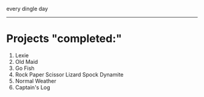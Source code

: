 every dingle day
***
# Projects "completed:"
1. Lexie
2. Old Maid
3. Go Fish
4. Rock Paper Scissor Lizard Spock Dynamite
5. Normal Weather
6. Captain's Log
